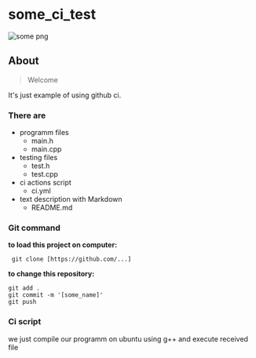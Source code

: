 # some_ci_test

![some png](https://www.it-courses.by/chto-takoe-metodologia-ci-cd-i-zachem-ona-testerovschiky/)

## About

> Welcome

It's just example of using github ci.

### There are

* programm files
  * main.h
  * main.cpp
* testing files
  * test.h
  * test.cpp
* ci actions script
  * ci.yml
* text description with Markdown
  * README.md

### Git command

**to load this project on computer:**

` git clone [https://github.com/...]`

**to change this repository:**

```
git add . 
git commit -m '[some_name]' 
git push 
```

### Ci script 
we just compile our programm on ubuntu using g++ and execute received file
